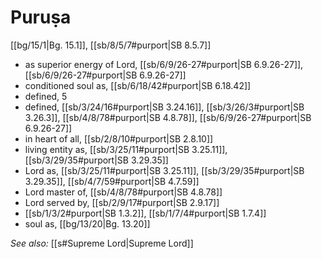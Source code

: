 # Puruṣa

[[bg/15/1|Bg. 15.1]], [[sb/8/5/7#purport|SB 8.5.7]]

* as superior energy of Lord, [[sb/6/9/26-27#purport|SB 6.9.26-27]], [[sb/6/9/26-27#purport|SB 6.9.26-27]]
* conditioned soul as, [[sb/6/18/42#purport|SB 6.18.42]]
* defined, 5 
* defined, [[sb/3/24/16#purport|SB 3.24.16]], [[sb/3/26/3#purport|SB 3.26.3]], [[sb/4/8/78#purport|SB 4.8.78]], [[sb/6/9/26-27#purport|SB 6.9.26-27]]
* in heart of all, [[sb/2/8/10#purport|SB 2.8.10]]
* living entity as, [[sb/3/25/11#purport|SB 3.25.11]], [[sb/3/29/35#purport|SB 3.29.35]]
* Lord as, [[sb/3/25/11#purport|SB 3.25.11]], [[sb/3/29/35#purport|SB 3.29.35]], [[sb/4/7/59#purport|SB 4.7.59]]
* Lord master of, [[sb/4/8/78#purport|SB 4.8.78]]
* Lord served by, [[sb/2/9/17#purport|SB 2.9.17]]
*  [[sb/1/3/2#purport|SB 1.3.2]], [[sb/1/7/4#purport|SB 1.7.4]]
* soul as, [[bg/13/20|Bg. 13.20]]

*See also:* [[s#Supreme Lord|Supreme Lord]]
